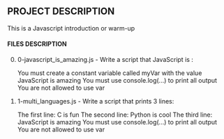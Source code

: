 ## PROJECT DESCRIPTION
This is a Javascript introduction or warm-up

#### FILES DESCRIPTION
0. 0-javascript_is_amazing.js - Write a script that JavaScript is :

   You must create a constant variable called myVar with the value JavaScript is amazing
   You must use console.log(...) to print all output
   You are not allowed to use var

1. 1-multi_languages.js - Write a script that prints 3 lines:

   The first line: C is fun
   The second line: Python is cool
   The third line: JavaScript is amazing
   You must use console.log(...) to print all output
   You are not allowed to use var
	 